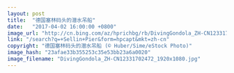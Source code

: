 ```yaml
---
layout: post
title:  "德国塞林码头的潜水吊船"
date:   "2017-04-02 16:00:00 +0800"
image_url: "http://cn.bing.com/az/hprichbg/rb/DivingGondola_ZH-CN12331702472_1920x1080.jpg"
link: "/search?q=+Sellin+Pier&form=hpcapt&mkt=zh-cn"
copyright: "德国塞林码头的潜水吊船 (© Huber/Sime/eStock Photo)"
image_hash: "23afae33b355253c35e53bb23a6a0020"
image_filename: "DivingGondola_ZH-CN12331702472_1920x1080.jpg"
---
```

